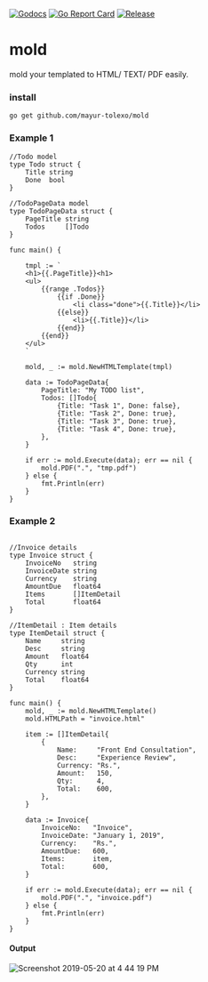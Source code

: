 [![Godocs](https://img.shields.io/badge/golang-documentation-blue.svg)](https://www.godoc.org/github.com/mayur-tolexo/mold)
[![Go Report Card](https://goreportcard.com/badge/github.com/mayur-tolexo/mold)](https://goreportcard.com/report/github.com/mayur-tolexo/mold)
[![Release](https://img.shields.io/github/release/mayur-tolexo/mold.svg?style=flat-square)](https://github.com/mayur-tolexo/mold/releases)

# mold
mold your templated to HTML/ TEXT/ PDF easily.



### install
```
go get github.com/mayur-tolexo/mold
```


### Example 1
```
//Todo model
type Todo struct {
	Title string
	Done  bool
}

//TodoPageData model
type TodoPageData struct {
	PageTitle string
	Todos     []Todo
}

func main() {

	tmpl := `
	<h1>{{.PageTitle}}<h1>
	<ul>
	    {{range .Todos}}
	        {{if .Done}}
	            <li class="done">{{.Title}}</li>
	        {{else}}
	            <li>{{.Title}}</li>
	        {{end}}
	    {{end}}
	</ul>
	`
	
	mold, _ := mold.NewHTMLTemplate(tmpl)

	data := TodoPageData{
		PageTitle: "My TODO list",
		Todos: []Todo{
			{Title: "Task 1", Done: false},
			{Title: "Task 2", Done: true},
			{Title: "Task 3", Done: true},
			{Title: "Task 4", Done: true},
		},
	}

	if err := mold.Execute(data); err == nil {
		mold.PDF(".", "tmp.pdf")
	} else {
		fmt.Println(err)
	}
}
```

### Example 2
```

//Invoice details
type Invoice struct {
	InvoiceNo   string
	InvoiceDate string
	Currency    string
	AmountDue   float64
	Items       []ItemDetail
	Total       float64
}

//ItemDetail : Item details
type ItemDetail struct {
	Name     string
	Desc     string
	Amount   float64
	Qty      int
	Currency string
	Total    float64
}

func main() {
	mold, _ := mold.NewHTMLTemplate()
	mold.HTMLPath = "invoice.html"

	item := []ItemDetail{
		{
			Name:     "Front End Consultation",
			Desc:     "Experience Review",
			Currency: "Rs.",
			Amount:   150,
			Qty:      4,
			Total:    600,
		},
	}

	data := Invoice{
		InvoiceNo:   "Invoice",
		InvoiceDate: "January 1, 2019",
		Currency:    "Rs.",
		AmountDue:   600,
		Items:       item,
		Total:       600,
	}

	if err := mold.Execute(data); err == nil {
		mold.PDF(".", "invoice.pdf")
	} else {
		fmt.Println(err)
	}
}
```

#### Output
![Screenshot 2019-05-20 at 4 44 19 PM](https://user-images.githubusercontent.com/20511920/58017758-a476df80-7b1e-11e9-911b-dcd44c0bfe9a.png)


